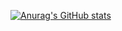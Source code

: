 [![Anurag's GitHub stats](https://github-readme-stats.vercel.app/api?username=AsrofurRizqi)](https://github.com/anuraghazra/github-readme-stats)
